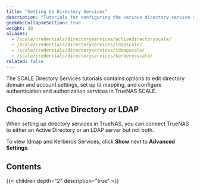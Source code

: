 ```yaml
---
title: "Setting Up Directory Services"
description: "Tutorials for configuring the various directory service credentials."
geekdocCollapseSection: true
weight: 30
aliases:
  - /scale/credentials/directoryservices/activedirectoryscale/
  - /scale/credentials/directoryservices/ldapscale/
  - /scale/credentials/directoryservices/idmapscale/
  - /scale/credentials/directoryservices/kerberosscale/
related: false
---
```


The SCALE Directory Services tutorials contains options to edit directory domain and account settings, set up Id mapping, and configure authentication and authorization services in TrueNAS SCALE.

## Choosing Active Directory or LDAP

When setting up directory services in TrueNAS, you can connect TrueNAS to either an Active Directory or an LDAP server but not both.

To view Idmap and Kerberos Services, click **Show** next to **Advanced Settings**.

## Contents

{{< children depth="2" description="true" >}}
